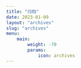 ```yaml
---
title: "归档"
date: 2023-01-09
layout: "archives"
slug: "archives"
menu:
    main:
        weight: -70
        params: 
            icon: archives
---
```

